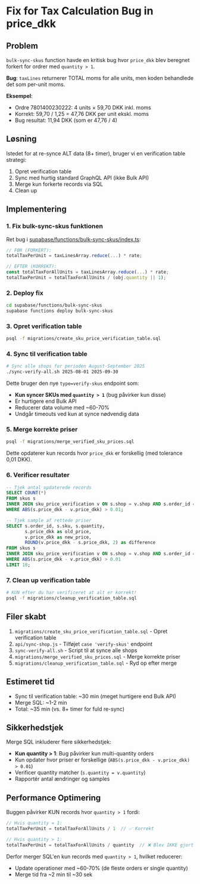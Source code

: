 # Fix for Tax Calculation Bug in price_dkk

## Problem

`bulk-sync-skus` function havde en kritisk bug hvor `price_dkk` blev beregnet forkert for ordrer med `quantity > 1`.

**Bug**: `taxLines` returnerer TOTAL moms for alle units, men koden behandlede det som per-unit moms.

**Eksempel**:
- Ordre 7801400230222: 4 units × 59,70 DKK inkl. moms
- Korrekt: 59,70 / 1,25 = 47,76 DKK per unit ekskl. moms
- Bug resultat: 11,94 DKK (som er 47,76 / 4)

## Løsning

Istedet for at re-synce ALT data (8+ timer), bruger vi en verification table strategi:

1. Opret verification table
2. Sync med hurtig standard GraphQL API (ikke Bulk API)
3. Merge kun forkerte records via SQL
4. Clean up

## Implementering

### 1. Fix bulk-sync-skus funktionen

Ret bug i [supabase/functions/bulk-sync-skus/index.ts](supabase/functions/bulk-sync-skus/index.ts#L381):

```typescript
// FØR (FORKERT):
totalTaxPerUnit = taxLinesArray.reduce(...) * rate;

// EFTER (KORREKT):
const totalTaxForAllUnits = taxLinesArray.reduce(...) * rate;
totalTaxPerUnit = totalTaxForAllUnits / (obj.quantity || 1);
```

### 2. Deploy fix

```bash
cd supabase/functions/bulk-sync-skus
supabase functions deploy bulk-sync-skus
```

### 3. Opret verification table

```bash
psql -f migrations/create_sku_price_verification_table.sql
```

### 4. Sync til verification table

```bash
# Sync alle shops for perioden August-September 2025
./sync-verify-all.sh 2025-08-01 2025-09-30
```

Dette bruger den nye `type=verify-skus` endpoint som:
- **Kun syncer SKUs med `quantity > 1`** (bug påvirker kun disse)
- Er hurtigere end Bulk API
- Reducerer data volume med ~60-70%
- Undgår timeouts ved kun at synce nødvendig data

### 5. Merge korrekte priser

```bash
psql -f migrations/merge_verified_sku_prices.sql
```

Dette opdaterer kun records hvor `price_dkk` er forskellig (med tolerance 0,01 DKK).

### 6. Verificer resultater

```sql
-- Tjek antal opdaterede records
SELECT COUNT(*)
FROM skus s
INNER JOIN sku_price_verification v ON s.shop = v.shop AND s.order_id = v.order_id AND s.sku = v.sku
WHERE ABS(s.price_dkk - v.price_dkk) > 0.01;

-- Tjek sample af rettede priser
SELECT s.order_id, s.sku, s.quantity,
       s.price_dkk as old_price,
       v.price_dkk as new_price,
       ROUND(v.price_dkk - s.price_dkk, 2) as difference
FROM skus s
INNER JOIN sku_price_verification v ON s.shop = v.shop AND s.order_id = v.order_id AND s.sku = v.sku
WHERE ABS(s.price_dkk - v.price_dkk) > 0.01
LIMIT 10;
```

### 7. Clean up verification table

```bash
# KUN efter du har verificeret at alt er korrekt!
psql -f migrations/cleanup_verification_table.sql
```

## Filer skabt

1. `migrations/create_sku_price_verification_table.sql` - Opret verification table
2. `api/sync-shop.js` - Tilføjet `case 'verify-skus'` endpoint
3. `sync-verify-all.sh` - Script til at synce alle shops
4. `migrations/merge_verified_sku_prices.sql` - Merge korrekte priser
5. `migrations/cleanup_verification_table.sql` - Ryd op efter merge

## Estimeret tid

- Sync til verification table: ~30 min (meget hurtigere end Bulk API)
- Merge SQL: ~1-2 min
- Total: ~35 min (vs. 8+ timer for fuld re-sync)

## Sikkerhedstjek

Merge SQL inkluderer flere sikkerhedstjek:
- **Kun quantity > 1**: Bug påvirker kun multi-quantity orders
- Kun opdater hvor priser er forskellige (`ABS(s.price_dkk - v.price_dkk) > 0.01`)
- Verificer quantity matcher (`s.quantity = v.quantity`)
- Rapportér antal ændringer og samples

## Performance Optimering

Buggen påvirker KUN records hvor `quantity > 1` fordi:
```typescript
// Hvis quantity = 1:
totalTaxPerUnit = totalTaxForAllUnits / 1  // ✅ Korrekt

// Hvis quantity > 1:
totalTaxPerUnit = totalTaxForAllUnits / quantity  // ❌ Blev IKKE gjort i buggen
```

Derfor merger SQL'en kun records med `quantity > 1`, hvilket reducerer:
- Update operationer med ~60-70% (de fleste orders er single quantity)
- Merge tid fra ~2 min til ~30 sek
